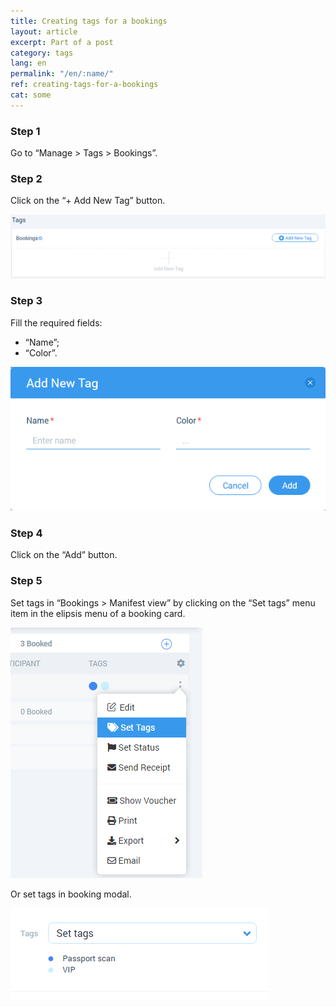 ```yaml
---
title: Creating tags for a bookings
layout: article
excerpt: Part of a post
category: tags
lang: en
permalink: "/en/:name/"
ref: creating-tags-for-a-bookings
cat: some
---
```


### **Step 1**

Go to “Manage > Tags > Bookings”.

### **Step 2**

Click on the “+ Add New Tag” button.

![Creating_a_tags_for_bookings1](/assets/images/creating_a_tags_for_bookings1.png)

### **Step 3**

Fill the required fields:
- “Name”;
- “Color”.

![Creating_a_tags_for_bookings2](/assets/images/creating_a_tags_for_bookings2.png)

### **Step 4**

Click on the “Add” button.

### **Step 5**

Set tags in “Bookings > Manifest view” by clicking on the “Set tags” menu item in the elipsis menu of a booking card.

![Creating_a_tags_for_bookings3](/assets/images/creating_a_tags_for_bookings3.png)

Or set tags in booking modal.

![Creating_a_tags_for_bookings4](/assets/images/creating_a_tags_for_bookings4.png)
